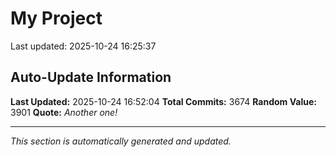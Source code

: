 # My Project


Last updated: 2025-10-24 16:25:37

































































































































































































































































































































































































































































































































































































































































































































































































































































































































































































































































































































































































































































































































































































































































































































































































































































































































































































































































































































































































































































































































































































































































































































































































































































































































































































































































































































































































































































































































































































































































































































































































































































































































































































































































































































































































































































































































































































































































































































































































































































































































































































































## Auto-Update Information

**Last Updated:** 2025-10-24 16:52:04
**Total Commits:** 3674
**Random Value:** 3901
**Quote:** _Another one!_

---
_This section is automatically generated and updated._